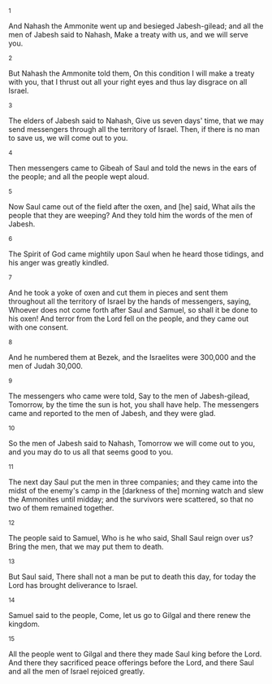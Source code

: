 <sup>1</sup> 

And Nahash the Ammonite went up and besieged Jabesh-gilead; and all the men of Jabesh said to Nahash, Make a treaty with us, and we will serve you. 

<sup>2</sup> 

But Nahash the Ammonite told them, On this condition I will make a treaty with you, that I thrust out all your right eyes and thus lay disgrace on all Israel. 

<sup>3</sup> 

The elders of Jabesh said to Nahash, Give us seven days' time, that we may send messengers through all the territory of Israel. Then, if there is no man to save us, we will come out to you. 

<sup>4</sup> 

Then messengers came to Gibeah of Saul and told the news in the ears of the people; and all the people wept aloud. 

<sup>5</sup> 

Now Saul came out of the field after the oxen, and [he] said, What ails the people that they are weeping? And they told him the words of the men of Jabesh. 

<sup>6</sup> 

The Spirit of God came mightily upon Saul when he heard those tidings, and his anger was greatly kindled. 

<sup>7</sup> 

And he took a yoke of oxen and cut them in pieces and sent them throughout all the territory of Israel by the hands of messengers, saying, Whoever does not come forth after Saul and Samuel, so shall it be done to his oxen! And terror from the Lord fell on the people, and they came out with one consent. 

<sup>8</sup> 

And he numbered them at Bezek, and the Israelites were 300,000 and the men of Judah 30,000. 

<sup>9</sup> 

The messengers who came were told, Say to the men of Jabesh-gilead, Tomorrow, by the time the sun is hot, you shall have help. The messengers came and reported to the men of Jabesh, and they were glad. 

<sup>10</sup> 

So the men of Jabesh said to Nahash, Tomorrow we will come out to you, and you may do to us all that seems good to you. 

<sup>11</sup> 

The next day Saul put the men in three companies; and they came into the midst of the enemy's camp in the [darkness of the] morning watch and slew the Ammonites until midday; and the survivors were scattered, so that no two of them remained together. 

<sup>12</sup> 

The people said to Samuel, Who is he who said, Shall Saul reign over us? Bring the men, that we may put them to death. 

<sup>13</sup> 

But Saul said, There shall not a man be put to death this day, for today the Lord has brought deliverance to Israel. 

<sup>14</sup> 

Samuel said to the people, Come, let us go to Gilgal and there renew the kingdom. 

<sup>15</sup> 

All the people went to Gilgal and there they made Saul king before the Lord. And there they sacrificed peace offerings before the Lord, and there Saul and all the men of Israel rejoiced greatly.